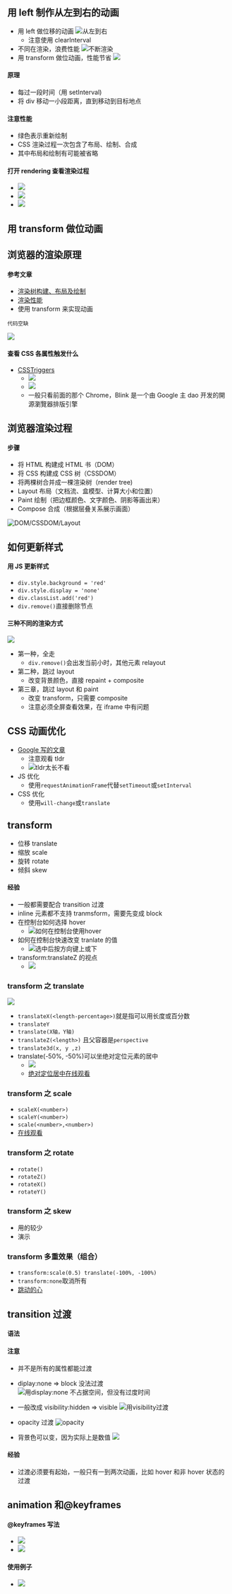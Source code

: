 ## 用 left 制作从左到右的动画

- 用 left 做位移的动画
  ![从左到右](img/从左到右的代码.png)
  - 注意使用 clearInterval
- 不同在渲染，浪费性能
  ![不断渲染](img/不停渲染.gif)
- 用 transform 做位动画，性能节省
  ![](img/transform位移.gif)

#### 原理

- 每过一段时间（用 setInterval)
- 将 div 移动一小段距离，直到移动到目标地点

#### 注意性能

- 绿色表示重新绘制
- CSS 渲染过程一次包含了布局、绘制、合成
- 其中布局和绘制有可能被省略

#### 打开 rendering 查看渲染过程

- ![](img/rendering1.png)
- ![](img/rendering2.png)
- ![](img/rendering3.png)

## 用 transform 做位动画

## 浏览器的渲染原理

#### 参考文章

- [渲染树构建、布局及绘制]()
- [渲染性能]()
- 使用 transform 来实现动画

```
代码空缺
```

![](img/transform位移.gif)

#### 查看 CSS 各属性触发什么

- [CSSTriggers](https://csstriggers.com)
  - ![](img/如何查看绘制1.png)
  - ![](img/如何查看绘制2.png)
  - 一般只看前面的那个 Chrome，Blink 是一个由 Google 主 dao 开发的開源瀏覽器排版引擎

## 浏览器渲染过程

#### 步骤

- 将 HTML 构建成 HTML 书（DOM）
- 将 CSS 构建成 CSS 树（CSSDOM）
- 将两棵树合并成一棵渲染树（render tree)
- Layout 布局（文档流、盒模型、计算大小和位置）
- Paint 绘制（把边框颜色、文字颜色、阴影等画出来）
- Compose 合成（根据层叠关系展示画面）

![DOM/CSSDOM/Layout](img/三种树.png)

## 如何更新样式

#### 用 JS 更新样式

- `div.style.background = 'red'`
- `div.style.display = 'none'`
- `div.classList.add('red')`
- `div.remove()`直接删除节点

#### 三种不同的渲染方式

![](img/渲染不同方式.png)

- 第一种，全走
  - `div.remove()`会出发当前小时，其他元素 relayout
- 第二种，跳过 layout
  - 改变背景颜色，直接 repaint + composite
- 第三章，跳过 layout 和 paint
  - 改变 transform，只需要 composite
  - 注意必须全屏查看效果，在 iframe 中有问题

## CSS 动画优化

- [Google 写的文章](https://developers.google.com/web/fundamentals/performance/rendering/optimize-javascript-execution)
  - 注意观看 tldr
  - ![tldr太长不看](img/tldr.png)
- JS 优化
  - 使用`requestAnimationFrame`代替`setTimeout`或`setInterval`
- CSS 优化
  - 使用`will-change`或`translate`

## transform

- 位移 translate
- 缩放 scale
- 旋转 rotate
- 倾斜 skew

#### 经验

- 一般都需要配合 transition 过渡
- inline 元素都不支持 tranmsform，需要先变成 block
- 在控制台如何选择 hover
  - ![如何在控制台使用hover](img/hover.png)
- 如何在控制台快速改变 tranlate 的值
  - ![选中后按方向键上或下](img/shift.png)
- transform:translateZ 的视点
  - ![](img/视点.png)

### transform 之 translate

![](img/translate.png)

- `translateX(<length-percentage>)`就是指可以用长度或百分数
- `translateY`
- `translate(X轴，Y轴)`
- `translateZ(<length>)` 且父容器是`perspective`
- `translate3d(x, y ,z)`
- translate(-50%, -50%)可以坐绝对定位元素的居中
  - ![](img/绝对定位居中.png)
  - [绝对定位居中在线观看](http://js.jirengu.com/jojimowuma/6/watch?html,css,output)

### transform 之 scale

- `scaleX(<number>)`
- `scaleY(<number>)`
- `scale(<number>,<number>)`
- [在线观看](http://js.jirengu.com/jojimowuma/7/watch?html,css,output)

### transform 之 rotate

- `rotate()`
- `rotateZ()`
- `rotateX()`
- `rotateY()`

### transform 之 skew

- 用的较少
- 演示

### transform 多重效果（组合）

- `transform:scale(0.5) translate(-100%, -100%)`
- `transform:none`取消所有
- [跳动的心]()

## transition 过渡

#### 语法

#### 注意

- 并不是所有的属性都能过渡
- diplay:none => block 没法过渡
  ![用display:none 不占据空间，但没有过度时间](img/none过渡.gif)
- 一般改成 visibility:hidden => visible
  ![用visibility过渡](img/visibility过渡.gif)

- opacity 过渡
  ![opacity](img/opacity过渡.gif)
- 背景色可以变，因为实际上是数值
  ![](img/背景色过渡.png)

#### 经验

- 过渡必须要有起始，一般只有一到两次动画，比如 hover 和非 hover 状态的过渡

## animation 和@keyframes

#### @keyframes 写法

- ![](img/keyframes1.png)
- ![](img/keyframes2.png)

#### 使用例子

- ![](img/key.png)
